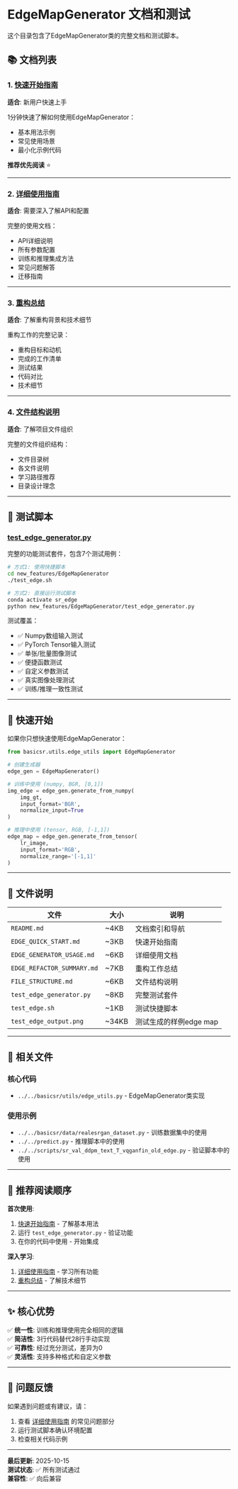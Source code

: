 # EdgeMapGenerator 文档和测试

这个目录包含了EdgeMapGenerator类的完整文档和测试脚本。

## 📚 文档列表

### 1. [快速开始指南](EDGE_QUICK_START.md)
**适合**: 新用户快速上手

1分钟快速了解如何使用EdgeMapGenerator：
- 基本用法示例
- 常见使用场景
- 最小化示例代码

**推荐优先阅读** ⭐

---

### 2. [详细使用指南](EDGE_GENERATOR_USAGE.md)
**适合**: 需要深入了解API和配置

完整的使用文档：
- API详细说明
- 所有参数配置
- 训练和推理集成方法
- 常见问题解答
- 迁移指南

---

### 3. [重构总结](EDGE_REFACTOR_SUMMARY.md)
**适合**: 了解重构背景和技术细节

重构工作的完整记录：
- 重构目标和动机
- 完成的工作清单
- 测试结果
- 代码对比
- 技术细节

---

### 4. [文件结构说明](FILE_STRUCTURE.md)
**适合**: 了解项目文件组织

完整的文件组织结构：
- 文件目录树
- 各文件说明
- 学习路径推荐
- 目录设计理念

---

## 🧪 测试脚本

### [test_edge_generator.py](test_edge_generator.py)

完整的功能测试套件，包含7个测试用例：

```bash
# 方式1: 使用快捷脚本
cd new_features/EdgeMapGenerator
./test_edge.sh

# 方式2: 直接运行测试脚本
conda activate sr_edge
python new_features/EdgeMapGenerator/test_edge_generator.py
```

测试覆盖：
- ✅ Numpy数组输入测试
- ✅ PyTorch Tensor输入测试
- ✅ 单张/批量图像测试
- ✅ 便捷函数测试
- ✅ 自定义参数测试
- ✅ 真实图像处理测试
- ✅ 训练/推理一致性测试

---

## 🚀 快速开始

如果你只想快速使用EdgeMapGenerator：

```python
from basicsr.utils.edge_utils import EdgeMapGenerator

# 创建生成器
edge_gen = EdgeMapGenerator()

# 训练中使用 (numpy, BGR, [0,1])
img_edge = edge_gen.generate_from_numpy(
    img_gt, 
    input_format='BGR', 
    normalize_input=True
)

# 推理中使用 (tensor, RGB, [-1,1])
edge_map = edge_gen.generate_from_tensor(
    lr_image, 
    input_format='RGB', 
    normalize_range='[-1,1]'
)
```

---

## 📂 文件说明

| 文件 | 大小 | 说明 |
|------|------|------|
| `README.md` | ~4KB | 文档索引和导航 |
| `EDGE_QUICK_START.md` | ~3KB | 快速开始指南 |
| `EDGE_GENERATOR_USAGE.md` | ~6KB | 详细使用文档 |
| `EDGE_REFACTOR_SUMMARY.md` | ~7KB | 重构工作总结 |
| `FILE_STRUCTURE.md` | ~6KB | 文件结构说明 |
| `test_edge_generator.py` | ~8KB | 完整测试套件 |
| `test_edge.sh` | ~1KB | 测试快捷脚本 |
| `test_edge_output.png` | ~34KB | 测试生成的样例edge map |

---

## 🔗 相关文件

### 核心代码
- `../../basicsr/utils/edge_utils.py` - EdgeMapGenerator类实现

### 使用示例
- `../../basicsr/data/realesrgan_dataset.py` - 训练数据集中的使用
- `../../predict.py` - 推理脚本中的使用
- `../../scripts/sr_val_ddpm_text_T_vqganfin_old_edge.py` - 验证脚本中的使用

---

## 📖 推荐阅读顺序

**首次使用**:
1. [快速开始指南](EDGE_QUICK_START.md) - 了解基本用法
2. 运行 `test_edge_generator.py` - 验证功能
3. 在你的代码中使用 - 开始集成

**深入学习**:
1. [详细使用指南](EDGE_GENERATOR_USAGE.md) - 学习所有功能
2. [重构总结](EDGE_REFACTOR_SUMMARY.md) - 了解技术细节

---

## ✨ 核心优势

✅ **统一性**: 训练和推理使用完全相同的逻辑  
✅ **简洁性**: 3行代码替代28行手动实现  
✅ **可靠性**: 经过充分测试，差异为0  
✅ **灵活性**: 支持多种格式和自定义参数  

---

## 🐛 问题反馈

如果遇到问题或有建议，请：
1. 查看 [详细使用指南](EDGE_GENERATOR_USAGE.md) 的常见问题部分
2. 运行测试脚本确认环境配置
3. 检查相关代码示例

---

**最后更新**: 2025-10-15  
**测试状态**: ✅ 所有测试通过  
**兼容性**: ✅ 向后兼容

